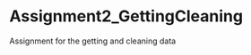 Assignment2_GettingCleaning
===========================

Assignment for the getting and cleaning data
